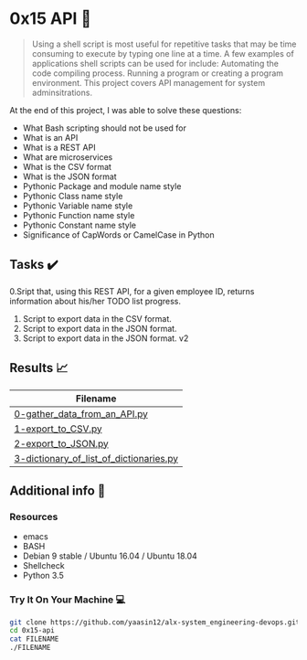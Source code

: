 # 0x15 API :wrench:

> Using a shell script is most useful for repetitive tasks that may be time consuming to execute by typing one line at a time. A few examples of applications shell scripts can be used for include: Automating the code compiling process. Running a program or creating a program environment. This project covers API management for system adminsitrations.

At the end of this project, I was able to solve these questions:

* What Bash scripting should not be used for
* What is an API
* What is a REST API
* What are microservices
* What is the CSV format
* What is the JSON format
* Pythonic Package and module name style
* Pythonic Class name style
* Pythonic Variable name style
* Pythonic Function name style
* Pythonic Constant name style
* Significance of CapWords or CamelCase in Python


## Tasks :heavy_check_mark:

0.Sript that, using this REST API, for a given employee ID, returns information about his/her TODO list progress.
1. Script to export data in the CSV format.
2. Script to export data in the JSON format.
3. Script to export data in the JSON format. v2



## Results :chart_with_upwards_trend:

| Filename |
| ------ |
| [0-gather_data_from_an_API.py](https://github.com/yaasin12/alx-system_engineering-devops/blob/master/0x15-api/0-gather_data_from_an_API.py)|
| [1-export_to_CSV.py](https://github.com/yaasin12/alx-system_engineering-devops/blob/master/0x15-api/1-export_to_CSV.py)|
| [2-export_to_JSON.py](https://github.com/yaasin12/alx-system_engineering-devops/blob/master/0x15-api/2-export_to_JSON.py)|
| [3-dictionary_of_list_of_dictionaries.py](https://github.com/yaasin12/alx-system_engineering-devops/blob/master/0x15-api/3-dictionary_of_list_of_dictionaries.py)|

## Additional info :construction:
### Resources

- emacs
- BASH
- Debian 9 stable / Ubuntu 16.04 / Ubuntu 18.04 
- Shellcheck
- Python 3.5


### Try It On Your Machine :computer:
```bash
git clone https://github.com/yaasin12/alx-system_engineering-devops.git
cd 0x15-api
cat FILENAME
./FILENAME
```
